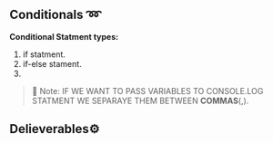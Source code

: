 ## Conditionals :loop:
**Conditional Statment types:** 
  1. if statment.
  2. if-else stament.
  3. 

>💌 Note:
>IF WE WANT TO PASS VARIABLES TO CONSOLE.LOG STATMENT WE SEPARAYE THEM BETWEEN **COMMAS**(,).








## Delieverables⚙️
